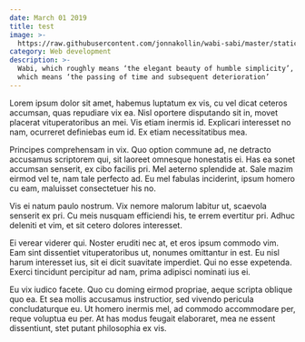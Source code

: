 ```yaml
---
date: March 01 2019
title: test
image: >-
  https://raw.githubusercontent.com/jonnakollin/wabi-sabi/master/static/images/img_4132.jpg
category: Web development
description: >-
  Wabi, which roughly means ‘the elegant beauty of humble simplicity’, and sabi,
  which means ‘the passing of time and subsequent deterioration’
---
```

Lorem ipsum dolor sit amet, habemus luptatum ex vis, cu vel dicat ceteros accumsan, quas repudiare vix ea. Nisl oportere disputando sit in, movet placerat vituperatoribus an mei. Vis etiam inermis id. Explicari interesset no nam, ocurreret definiebas eum id. Ex etiam necessitatibus mea.



Principes comprehensam in vix. Quo option commune ad, ne detracto accusamus scriptorem qui, sit laoreet omnesque honestatis ei. Has ea sonet accumsan senserit, ex cibo facilis pri. Mel aeterno splendide at. Sale mazim eirmod vel te, nam tale perfecto ad. Eu mel fabulas inciderint, ipsum homero cu eam, maluisset consectetuer his no.



Vis ei natum paulo nostrum. Vix nemore malorum labitur ut, scaevola senserit ex pri. Cu meis nusquam efficiendi his, te errem evertitur pri. Adhuc deleniti et vim, et sit cetero dolores interesset.



Ei verear viderer qui. Noster eruditi nec at, et eros ipsum commodo vim. Eam sint dissentiet vituperatoribus ut, nonumes omittantur in est. Eu nisl harum interesset ius, sit ei dicit suavitate imperdiet. Qui no esse expetenda. Exerci tincidunt percipitur ad nam, prima adipisci nominati ius ei.



Eu vix iudico facete. Quo cu doming eirmod propriae, aeque scripta oblique quo ea. Et sea mollis accusamus instructior, sed vivendo pericula concludaturque eu. Ut homero inermis mel, ad commodo accommodare per, reque voluptua eu per. At has modus feugait elaboraret, mea ne essent dissentiunt, stet putant philosophia ex vis.
